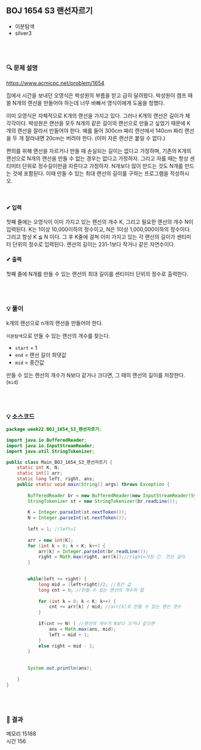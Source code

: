 ## BOJ 1654 S3 랜선자르기
- 이분탐색
- silver3



<br><br>


### 🔍 문제 설명
https://www.acmicpc.net/problem/1654



집에서 시간을 보내던 오영식은 박성원의 부름을 받고 급히 달려왔다. 박성원이 캠프 때 쓸 N개의 랜선을 만들어야 하는데 너무 바빠서 영식이에게 도움을 청했다.

이미 오영식은 자체적으로 K개의 랜선을 가지고 있다. 그러나 K개의 랜선은 길이가 제각각이다. 박성원은 랜선을 모두 N개의 같은 길이의 랜선으로 만들고 싶었기 때문에 K개의 랜선을 잘라서 만들어야 한다. 예를 들어 300cm 짜리 랜선에서 140cm 짜리 랜선을 두 개 잘라내면 20cm는 버려야 한다. (이미 자른 랜선은 붙일 수 없다.)

편의를 위해 랜선을 자르거나 만들 때 손실되는 길이는 없다고 가정하며, 기존의 K개의 랜선으로 N개의 랜선을 만들 수 없는 경우는 없다고 가정하자. 그리고 자를 때는 항상 센티미터 단위로 정수길이만큼 자른다고 가정하자. N개보다 많이 만드는 것도 N개를 만드는 것에 포함된다. 이때 만들 수 있는 최대 랜선의 길이를 구하는 프로그램을 작성하시오.

<br>

#### ✔ 입력
첫째 줄에는 오영식이 이미 가지고 있는 랜선의 개수 K, 그리고 필요한 랜선의 개수 N이 입력된다. K는 1이상 10,000이하의 정수이고, N은 1이상 1,000,000이하의 정수이다. 그리고 항상 K ≦ N 이다. 그 후 K줄에 걸쳐 이미 가지고 있는 각 랜선의 길이가 센티미터 단위의 정수로 입력된다. 랜선의 길이는 231-1보다 작거나 같은 자연수이다.
<br>

#### ✔ 출력
첫째 줄에 N개를 만들 수 있는 랜선의 최대 길이를 센티미터 단위의 정수로 출력한다.
<br>


<br><br>

###  💡 풀이
k개의 랜선으로 n개의 랜선을 만들어야 한다.  



`이분탐색`으로 만들 수 있는 랜선의 개수를 찾는다.  
- `start` = 1    
- `end` = 랜선 길이 최댓값  
- `mid` = 중간값  

만들 수 있는 랜선의 개수가 N보다 같거나 크다면, 그 때의 랜선의 길이를 저장한다. (`mid`)  
  

<br><br>

###  💡 소스코드


```java
package week22.BOJ_1654_S3_랜선자르기;

import java.io.BufferedReader;
import java.io.InputStreamReader;
import java.util.StringTokenizer;

public class Main_BOJ_1654_S3_랜선자르기 {
	static int K, N;
	static int[] arr;
	static long left, right, ans;
	public static void main(String[] args) throws Exception {
		
		BufferedReader br = new BufferedReader(new InputStreamReader(System.in));
		StringTokenizer st = new StringTokenizer(br.readLine());
		
		K = Integer.parseInt(st.nextToken());
		N = Integer.parseInt(st.nextToken());
		
		left = 1; //left=1
		
		arr = new int[K];
		for (int k = 0; k < K; k++) {
			arr[k] = Integer.parseInt(br.readLine());
			right = Math.max(right, arr[k]);//right=가장 긴  전선 길이
		}

		
		while(left <= right) {
			long mid = (left+right)/2; //중간 값
			long cnt = 0; //만들 수 있는 랜선의 개수의 합
			
			for (int k = 0; k < K; k++) { 
				cnt += arr[k] / mid; //arr[k]로 만들 수 있는 랜선 갯수
			}
			
			if(cnt >= N) { //랜선의 개수가 N보다 크거나 같으면 
				ans = Math.max(ans, mid);
				left = mid + 1;
			}
			else right = mid - 1;
		}
		
		
		System.out.println(ans);
		
	}
}

```

<br><br>

### 🚩 결과
메모리 15188	
시간 156